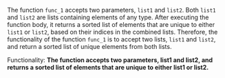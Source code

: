 The function `func_1` accepts two parameters, `list1` and `list2`. Both `list1` and `list2` are lists containing elements of any type. After executing the function body, it returns a sorted list of elements that are unique to either `list1` or `list2`, based on their indices in the combined lists. Therefore, the functionality of the function `func_1` is to accept two lists, `list1` and `list2`, and return a sorted list of unique elements from both lists. 

Functionality: **The function accepts two parameters, list1 and list2, and returns a sorted list of elements that are unique to either list1 or list2.**
